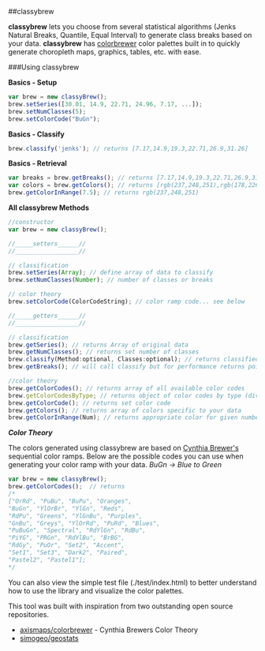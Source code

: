 ##classybrew

**classybrew** lets you choose from several statistical algorithms (Jenks Natural Breaks, Quantile, Equal Interval) to generate class breaks based on your data.  **classybrew** has [colorbrewer](https://github.com/axismaps/colorbrewer) color palettes built in to quickly generate choropleth maps, graphics, tables, etc. with ease.

###Using classybrew

**Basics - Setup**

```javascript
var brew = new classyBrew();
brew.setSeries([30.01, 14.9, 22.71, 24.96, 7.17, ...]);
brew.setNumClasses(5);
brew.setColorCode("BuGn");
```

**Basics - Classify**

```javascript
brew.classify('jenks'); // returns [7.17,14.9,19.3,22.71,26.9,31.26]
```

**Basics - Retrieval**

```javascript
var breaks = brew.getBreaks(); // returns [7.17,14.9,19.3,22.71,26.9,31.26]
var colors = brew.getColors(); // returns [rgb(237,248,251),rgb(178,226,226),rgb(102,194,164),rgb(44,162,95),rgb(0,109,44)]
brew.getColorInRange(7.5); // returns rgb(237,248,251)
```

**All classybrew Methods**

```javascript
//constructor
var brew = new classyBrew();

//_____setters______//
//__________________//

// classification
brew.setSeries(Array); // define array of data to classify
brew.setNumClasses(Number); // number of classes or breaks

// color theory
brew.setColorCode(ColorCodeString); // color ramp code... see below

//_____getters______//
//__________________//

// classification
brew.getSeries(); // returns Array of original data
brew.getNumClasses(); // returns set number of classes
brew.classify(Method:optional, Classes:optional); // returns classified data. Defaults to natural breaks methods
brew.getBreaks(); // will call classify but for performance returns pointer if classify has already been called

//color theory
brew.getColorCodes(); // returns array of all available color codes
brew.getColorCodesByType; // returns object of color codes by type (diverging, sequential, qualitative)
brew.getColorCode(); // returns set color code
brew.getColors(); // returns array of colors specific to your data
brew.getColorInRange(Num); // returns appropriate color for given number
```

***Color Theory***

The colors generated using classybrew are based on [Cynthia Brewer's](http://colorbrewer2.org/) sequential color ramps.  Below are the possible codes you can use when generating your color ramp with your data.  *BuGn -> Blue to Green*

```javascript
var brew = new classyBrew();
brew.getColorCodes();  // returns
/*
["OrRd", "PuBu", "BuPu", "Oranges", 
"BuGn", "YlOrBr", "YlGn", "Reds", 
"RdPu", "Greens", "YlGnBu", "Purples", 
"GnBu", "Greys", "YlOrRd", "PuRd", "Blues", 
"PuBuGn", "Spectral", "RdYlGn", "RdBu", 
"PiYG", "PRGn", "RdYlBu", "BrBG", 
"RdGy", "PuOr", "Set2", "Accent", 
"Set1", "Set3", "Dark2", "Paired", 
"Pastel2", "Pastel1"];
*/
```

You can also view the simple test file (./test/index.html) to better understand how to use the library and visualize the color palettes.

This tool was built with inspiration from two outstanding open source repositories.

+ [axismaps/colorbrewer](https://github.com/axismaps/colorbrewer) - Cynthia Brewers Color Theory
+ [simogeo/geostats](https://github.com/simogeo/geostats)